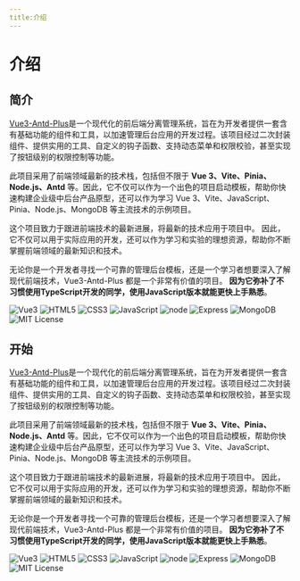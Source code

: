 ```yaml
---
title:介绍
---
```


# 介绍
## 简介
[Vue3-Antd-Plus](https://gitee.com/Z568_568/vue3-antd-plus.git)是一个现代化的前后端分离管理系统，旨在为开发者提供一套含有基础功能的组件和工具，以加速管理后台应用的开发过程。该项目经过二次封装组件、提供实用的工具、自定义的钩子函数、支持动态菜单和权限校验，甚至实现了按钮级别的权限控制等功能。

此项目采用了前端领域最新的技术栈，包括但不限于 **Vue 3、Vite、Pinia、Node.js、Antd** 等。因此，它不仅可以作为一个出色的项目启动模板，帮助你快速构建企业级中后台产品原型，还可以作为学习 Vue 3、Vite、JavaScript、Pinia、Node.js、MongoDB 等主流技术的示例项目。

这个项目致力于跟进前端技术的最新进展，将最新的技术应用于项目中。 因此，它不仅可以用于实际应用的开发，还可以作为学习和实验的理想资源，帮助你不断掌握前端领域的最新知识和技术。

无论你是一个开发者寻找一个可靠的管理后台模板，还是一个学习者想要深入了解现代前端技术，Vue3-Antd-Plus 都是一个非常有价值的项目。
**因为它弥补了不习惯使用TypeScript开发的同学，使用JavaScript版本就能更快上手熟悉**。


![Vue3](https://img.shields.io/badge/-Vue-34495e?logo=vue.js)
![HTML5](https://img.shields.io/badge/-HTML5-red?logo=html5&logoColor=white)
![CSS3](https://img.shields.io/badge/-CSS3-blue?logo=css3&logoColor=white)
![JavaScript](https://img.shields.io/badge/-JavaScript-yellow?logo=javascript&logoColor=white)
![node](https://img.shields.io/badge/-Nodejs-red?logo=node.js&logoColor=white)
![Express](https://img.shields.io/badge/-Express-green?logo=Express&logoColor=white)
![MongoDB](https://img.shields.io/badge/-MongoDB-yellow?logo=MongoDB&logoColor=white)
![MIT License](https://img.shields.io/badge/License-MIT-green.svg)


## 开始

[Vue3-Antd-Plus](https://gitee.com/Z568_568/vue3-antd-plus.git)是一个现代化的前后端分离管理系统，旨在为开发者提供一套含有基础功能的组件和工具，以加速管理后台应用的开发过程。该项目经过二次封装组件、提供实用的工具、自定义的钩子函数、支持动态菜单和权限校验，甚至实现了按钮级别的权限控制等功能。

此项目采用了前端领域最新的技术栈，包括但不限于 **Vue 3、Vite、Pinia、Node.js、Antd** 等。因此，它不仅可以作为一个出色的项目启动模板，帮助你快速构建企业级中后台产品原型，还可以作为学习 Vue 3、Vite、JavaScript、Pinia、Node.js、MongoDB 等主流技术的示例项目。

这个项目致力于跟进前端技术的最新进展，将最新的技术应用于项目中。 因此，它不仅可以用于实际应用的开发，还可以作为学习和实验的理想资源，帮助你不断掌握前端领域的最新知识和技术。

无论你是一个开发者寻找一个可靠的管理后台模板，还是一个学习者想要深入了解现代前端技术，Vue3-Antd-Plus 都是一个非常有价值的项目。
**因为它弥补了不习惯使用TypeScript开发的同学，使用JavaScript版本就能更快上手熟悉**。


![Vue3](https://img.shields.io/badge/-Vue-34495e?logo=vue.js)
![HTML5](https://img.shields.io/badge/-HTML5-red?logo=html5&logoColor=white)
![CSS3](https://img.shields.io/badge/-CSS3-blue?logo=css3&logoColor=white)
![JavaScript](https://img.shields.io/badge/-JavaScript-yellow?logo=javascript&logoColor=white)
![node](https://img.shields.io/badge/-Nodejs-red?logo=node.js&logoColor=white)
![Express](https://img.shields.io/badge/-Express-green?logo=Express&logoColor=white)
![MongoDB](https://img.shields.io/badge/-MongoDB-yellow?logo=MongoDB&logoColor=white)
![MIT License](https://img.shields.io/badge/License-MIT-green.svg)
